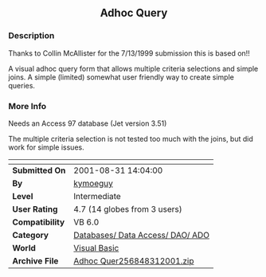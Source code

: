 ﻿<div align="center">

## Adhoc Query


</div>

### Description

Thanks to Collin McAllister for the 7/13/1999 submission this is based on!!

A visual adhoc query form that allows multiple criteria selections and simple joins. A simple (limited) somewhat user friendly way to create simple queries.
 
### More Info
 
Needs an Access 97 database (Jet version 3.51)

The multiple criteria selection is not tested too much with the joins, but did work for simple issues.


<span>             |<span>
---                |---
**Submitted On**   |2001-08-31 14:04:00
**By**             |[kymoeguy](https://github.com/Planet-Source-Code/PSCIndex/blob/master/ByAuthor/kymoeguy.md)
**Level**          |Intermediate
**User Rating**    |4.7 (14 globes from 3 users)
**Compatibility**  |VB 6\.0
**Category**       |[Databases/ Data Access/ DAO/ ADO](https://github.com/Planet-Source-Code/PSCIndex/blob/master/ByCategory/databases-data-access-dao-ado__1-6.md)
**World**          |[Visual Basic](https://github.com/Planet-Source-Code/PSCIndex/blob/master/ByWorld/visual-basic.md)
**Archive File**   |[Adhoc Quer256848312001\.zip](https://github.com/Planet-Source-Code/kymoeguy-adhoc-query__1-26846/archive/master.zip)








